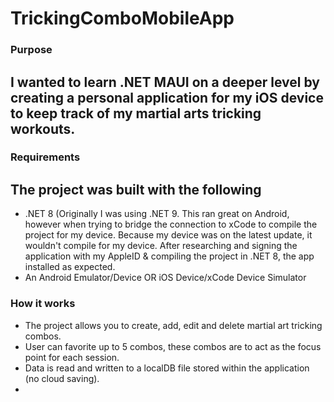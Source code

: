# TrickingComboMobileApp

### Purpose
## I wanted to learn .NET MAUI on a deeper level by creating a personal application for my iOS device to keep track of my martial arts tricking workouts.

### Requirements
## The project was built with the following
  - .NET 8 (Originally I was using .NET 9. This ran great on Android, however when trying to bridge the connection     to xCode to compile the project for my device. Because my device was on the latest update, it wouldn't compile     for my device. After researching and signing the application with my AppleID & compiling the project in .NET       8, the app installed as expected.
  - An Android Emulator/Device OR iOS Device/xCode Device Simulator


### How it works
  - The project allows you to create, add, edit and delete martial art tricking combos.
  - User can favorite up to 5 combos, these combos are to act as the focus point for each session.
  - Data is read and written to a localDB file stored within the application (no cloud saving).
  - 
    
